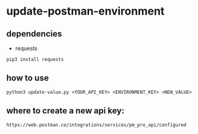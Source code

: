 # update-postman-environment


## dependencies
 - requests
 ```
 pip3 install requests
 ```

 ## how to use 

 ```
 python3 update-value.py <YOUR_API_KEY> <ENVIRONMENT_KEY> <NEW_VALUE> 
 ```

 ## where to create a new api key:

 `https://web.postman.co/integrations/services/pm_pro_api/configured`